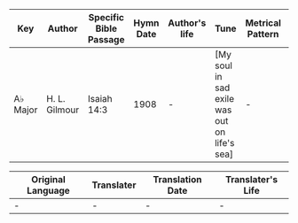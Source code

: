 Key | Author   | Specific Bible Passage     |Hymn Date |Author's life |Tune |Metrical Pattern   |Composer/Source
-- | --------- | ---------------------------|----------|--------------|-----|-------------------|-------------  
A♭ Major |H. L. Gilmour |Isaiah 14:3 |1908 |- |[My soul in sad exile was out on life's sea] |- |Geo. D. Moore

Original Language | Translater | Translation Date   | Translater's Life  
----------------- | --------- | --------------------|-------------     
\- |- |- |-
